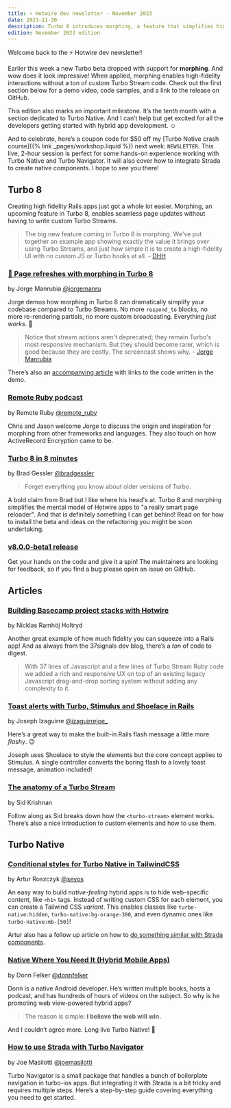 ```yaml
---
title: ⚡️ Hotwire dev newsletter - November 2023
date: 2023-11-30
description: Turbo 8 introduces morphing, a feature that simplifies high-fidelity interactions in Rails apps. Also, a coupon code for the upcoming Turbo Native crash course next week.
edition: November 2023 edition
---
```


Welcome back to the ⚡️ Hotwire dev newsletter!

Earlier this week a new Turbo beta dropped with support for **morphing**. And wow does it look impressive! When applied, morphing enables high-fidelity interactions without a ton of custom Turbo Stream code. Check out the first section below for a demo video, code samples, and a link to the release on GitHub.

This edition also marks an important milestone. It’s the _tenth_ month with a section dedicated to Turbo Native. And I can’t help but get excited for all the developers getting started with hybrid app development. ☺️

And to celebrate, here’s a coupon code for $50 off my [Turbo Native crash course]({% link _pages/workshop.liquid %}) next week: `NEWSLETTER`. This live, 2-hour session is perfect for some hands-on experience working with Turbo Native and Turbo Navigator. It will also cover how to integrate Strada to create native components. I hope to see you there!

## Turbo 8

Creating high fidelity Rails apps just got a whole lot easier. Morphing, an upcoming feature in Turbo 8, enables seamless page updates without having to write custom Turbo Streams.

> The big new feature coming in Turbo 8 is morphing. We've put together an example app showing exactly the value it brings over using Turbo Streams, and just how simple it is to create a high-fidelity UI with no custom JS or Turbo hooks at all. - [DHH](https://x.com/dhh/status/1729289951525871830?s=20)

### [🎥 Page refreshes with morphing in Turbo 8](https://www.youtube.com/watch?v=hKKycPLN-sk)

by Jorge Manrubia [@jorgemanru](https://twitter.com/jorgemanru)

Jorge demos how morphing in Turbo 8 can dramatically simplify your codebase compared to Turbo Streams. No more `respond_to` blocks, no more re-rendering partials, no more custom broadcasting. Everything _just works_. 🤩

> Notice that stream actions aren't deprecated; they remain Turbo's most responsive mechanism. But they should become rarer, which is good because they are costly. The screencast shows why. - [Jorge Manrubia](https://twitter.com/jorgemanru/status/1729080765542248730?s=20)

There’s also an [accompanying article](https://dev.37signals.com/page-refreshes-with-morphing-demo/) with links to the code written in the demo.

### [Remote Ruby podcast](https://www.remoteruby.com/2260490/13902138-turbo-morph-activerecord-encryption-with-jorge-manrubia)

by Remote Ruby [@remote_ruby](https://twitter.com/remote_ruby)

Chris and Jason welcome Jorge to discuss the origin and inspiration for morphing from other frameworks and languages. They also touch on how ActiveRecord Encryption came to be.

### [Turbo 8 in 8 minutes](https://fly.io/ruby-dispatch/turbo-8-in-8-minutes/)

by Brad Gessler [@bradgessler](https://twitter.com/bradgessler)

> Forget everything you know about older versions of Turbo.

A bold claim from Brad but I like where his head's at. Turbo 8 and morphing simplifies the mental model of Hotwire apps to "a really smart page reloader". And that is definitely something I can get behind! Read on for how to install the beta and ideas on the refactoring you might be soon undertaking.

### [v8.0.0-beta1 release](https://github.com/hotwired/turbo/releases/tag/v8.0.0-beta1)

Get your hands on the code and give it a spin! The maintainers are looking for feedback, so if you find a bug please open an issue on GitHub.

## Articles

### [Building Basecamp project stacks with Hotwire](https://dev.37signals.com/building-basecamp-project-stacks-with-hotwire/)

by Nicklas Ramhöj Holtryd

Another great example of how much fidelity you can squeeze into a Rails app! And as always from the 37signals dev blog, there’s a _ton_ of code to digest.

> With 37 lines of Javascript and a few lines of Turbo Stream Ruby code we added a rich and responsive UX on top of an existing legacy Javascript drag-and-drop sorting system without adding any complexity to it.

### [Toast alerts with Turbo, Stimulus and Shoelace in Rails](https://izaguirrejoe.dev/2022/11/09/toast-alerts-shoelace-stimulus/?utm_source=hotwireweekly&utm_medium=email&utm_campaign=week-46-using-hotwire-in-nestjs-mustachejs-with-stimulus)

by Joseph Izaguirre [@izaguirrejoe_](https://twitter.com/izaguirrejoe_)

Here’s a great way to make the built-in Rails flash message a little more _flashy_. 😉

Joseph uses Shoelace to style the elements but the core concept applies to Stimulus. A single controller converts the boring flash to a lovely toast message, animation included!

### [The anatomy of a Turbo Stream](https://www.ducktypelabs.com/the-anatomy-of-a-turbo-stream/)

by Sid Krishnan

Follow along as Sid breaks down how the `<turbo-stream>` element works. There’s also a nice introduction to custom elements and how to use them.

## Turbo Native

### [Conditional styles for Turbo Native in TailwindCSS](https://world.hey.com/sevos/conditional-styles-for-turbo-native-in-tailwindcss-974c68bf)

by Artur Roszczyk [@sevos](https://twitter.com/sevos)

An easy way to build _native-feeling_ hybrid apps is to hide web-specific content, like `<h1>` tags. Instead of writing custom CSS for each element, you can create a Tailwind CSS _variant_. This enables classes like `turbo-native:hidden`, `turbo-native:bg-orange-300`, and even dynamic ones like `turbo-native:mb-[50]`!

Artur also has a follow up article on how to [do something similar with Strada components](https://world.hey.com/sevos/strada-bridged-components-with-tailwindcss-4a7133e4).

### [Native Where You Need It (Hybrid Mobile Apps)](https://www.donnfelker.com/native-where-you-need-it/)

by Donn Felker [@donnfelker](https://twitter.com/donnfelker)

Donn is a native Android developer. He’s written multiple books, hosts a podcast, and has hundreds of hours of videos on the subject. So why is he promoting web view-powered hybrid apps?

> The reason is simple: **I believe the web will win.**

And I couldn’t agree more. Long live Turbo Native! 💪

### [How to use Strada with Turbo Navigator]()

by Joe Masilotti [@joemasilotti](https://twitter.com/joemasilotti)

Turbo Navigator is a small package that handles a bunch of boilerplate navigation in turbo-ios apps. But integrating it with Strada is a bit tricky and requires multiple steps. Here’s a step-by-step guide covering everything you need to get started.

